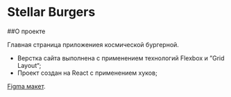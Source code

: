 # Stellar Burgers

##О проекте 

Главная страница приложениея космической бургерной.
- Верстка сайта выполнена с применением технологий Flexbox и ”Grid Layout“;
- Проект создан на React с применением хуков;


 [Figma макет](https://www.figma.com/file/ocw9a6hNGeAejl4F3G9fp8/React-_-Проектные-задачи-(3-месяца)_external_link?node-id=20%3A158).

